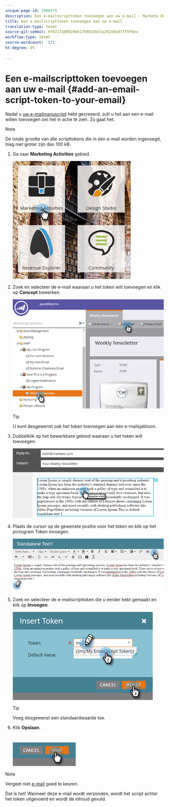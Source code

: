 ```yaml
---
unique-page-id: 1900575
description: Een e-mailscripttoken toevoegen aan uw e-mail - Marketo Docs - Productdocumentatie
title: Een e-mailscripttoken toevoegen aan uw e-mail
translation-type: tm+mt
source-git-commit: 0f0217a88929661798015b51a26259a973f9f6ea
workflow-type: tm+mt
source-wordcount: '171'
ht-degree: 0%

---
```



# Een e-mailscripttoken toevoegen aan uw e-mail {#add-an-email-script-token-to-your-email}

Nadat u [uw e-mailmanuscript](/help/marketo/product-docs/email-marketing/general/using-tokens/create-an-email-script-token.md) hebt gecreeerd, zult u het aan een e-mail willen toevoegen om het in actie te zien. Zo gaat het.

>[!NOTE]
>
>De totale grootte van alle scripttokens die in één e-mail worden ingevoegd, mag niet groter zijn dan 100 kB.

1. Ga naar **Marketing Activities** gebied.

   ![](assets/one-2.png)

1. Zoek en selecteer de e-mail waaraan u het token wilt toevoegen en klik op **Concept** bewerken.

   ![](assets/two-2.png)

   >[!TIP]
   >
   >U kunt desgewenst ook het token toevoegen aan een e-mailsjabloon.

1. Dubbelklik op het bewerkbare gebied waaraan u het token wilt toevoegen.

   ![](assets/three-2.png)

1. Plaats de cursor op de gewenste positie voor het token en klik op het pictogram Token invoegen.

   ![](assets/four-2.png)

1. Zoek en selecteer de e-mailscripttoken die u eerder hebt gemaakt en klik op **Invoegen**.

   ![](assets/five-1.png)

   >[!TIP]
   >
   >Voeg desgewenst een standaardwaarde toe.

1. Klik **Opslaan**.

   ![](assets/six.png)

>[!NOTE]
>
>Vergeet niet [e-mail](/help/marketo/product-docs/email-marketing/general/creating-an-email/approve-an-email.md) goed te keuren.

Dat is het! Wanneer deze e-mail wordt verzonden, wordt het script achter het token uitgevoerd en wordt de inhoud gevuld.
